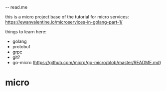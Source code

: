 -- read.me

this is a micro project base of the tutorial for micro services:
  https://ewanvalentine.io/microservices-in-golang-part-1/

things to learn here:
 - golang
 - protobuf
 - grpc
 - git?
 - go-micro (https://github.com/micro/go-micro/blob/master/README.md)
# micro